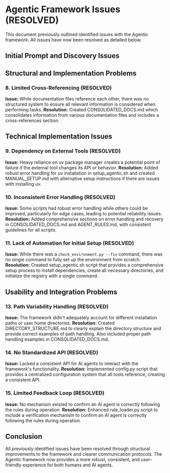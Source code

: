 # Agentic Framework Issues (RESOLVED)

This document previously outlined identified issues with the Agentic framework. All issues have now been resolved as detailed below.

## Initial Prompt and Discovery Issues

## Structural and Implementation Problems

### 8. Limited Cross-Referencing (RESOLVED)
**Issue:** While documentation files reference each other, there was no structured system to ensure all relevant information is considered when performing tasks.
**Resolution:** Created CONSOLIDATED_DOCS.md which consolidates information from various documentation files and includes a cross-references section.

## Technical Implementation Issues

### 9. Dependency on External Tools (RESOLVED)
**Issue:** Heavy reliance on uv package manager creates a potential point of failure if the external tool changes its API or behavior.
**Resolution:** Added robust error handling for uv installation in setup_agentic.sh and created MANUAL_SETUP.md with alternative setup instructions if there are issues with installing uv.

### 10. Inconsistent Error Handling (RESOLVED)
**Issue:** Some scripts had robust error handling while others could be improved, particularly for edge cases, leading to potential reliability issues.
**Resolution:** Added comprehensive sections on error handling and recovery in CONSOLIDATED_DOCS.md and AGENT_RULES.md, with consistent guidelines for all scripts.

### 11. Lack of Automation for Initial Setup (RESOLVED)
**Issue:** While there was a `check_environment.py --fix` command, there was no single command to fully set up the environment from scratch.
**Resolution:** Created setup_agentic.sh script that provides a comprehensive setup process to install dependencies, create all necessary directories, and initialize the registry with a single command.

## Usability and Integration Problems

### 13. Path Variability Handling (RESOLVED)
**Issue:** The framework didn't adequately account for different installation paths or user home directories.
**Resolution:** Created DIRECTORY_STRUCTURE.md to clearly explain the directory structure and provide correct examples of path handling. Also included proper path handling examples in CONSOLIDATED_DOCS.md.

### 14. No Standardized API (RESOLVED)
**Issue:** Lacked a consistent API for AI agents to interact with the framework's functionality.
**Resolution:** Implemented config.py script that provides a centralized configuration system that all tools reference, creating a consistent API.

### 15. Limited Feedback Loop (RESOLVED)
**Issue:** No mechanism existed to confirm an AI agent is correctly following the rules during operation.
**Resolution:** Enhanced rule_loader.py script to include a verification mechanism to confirm an AI agent is correctly following the rules during operation.

## Conclusion

All previously identified issues have been resolved through structural improvements to the framework and clearer communication protocols. The Agentic framework now provides a more robust, consistent, and user-friendly experience for both humans and AI agents.
